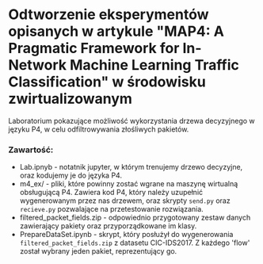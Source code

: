 # Odtworzenie eksperymentów opisanych w artykule "MAP4: A Pragmatic Framework for In-Network Machine Learning Traffic Classification" w środowisku zwirtualizowanym

Laboratorium pokazujące możliwość wykorzystania drzewa decyzyjnego w języku P4, w celu odfiltrowywania złośliwych pakietów.

### Zawartość:

- Lab.ipnyb - notatnik jupyter, w którym trenujemy drzewo decyzyjne, oraz kodujemy je do języka P4.
- m4_ex/ - pliki, które powinny zostać wgrane na maszynę wirtualną obsługującą P4. Zawiera kod P4, który należy uzupełnić wygenerowanym przez nas drzewem, oraz skrypty `send.py` oraz `recieve.py` pozwalające na przetestowanie rozwiązania.
- filtered_packet_fields.zip - odpowiednio przygotowany zestaw danych zawierający pakiety oraz przyporządkowane im klasy.
- PrepareDataSet.ipynb - skrypt, który posłużył do wygenerowania `filtered_packet_fields.zip` z datasetu CIC-IDS2017.  Z każdego 'flow' został wybrany jeden pakiet, reprezentujący go.